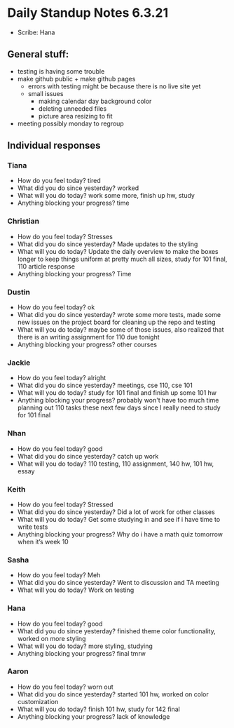 # Daily Standup Notes 6.3.21
* Scribe: Hana

## General stuff:
* testing is having some trouble
* make github public + make github pages
  * errors with testing might be because there is no live site yet
  * small issues
    * making calendar day background color
    * deleting unneeded files
    * picture area resizing to fit
* meeting possibly monday to regroup

## Individual responses
### Tiana
* How do you feel today? tired
* What did you do since yesterday? worked
* What will you do today? work some more, finish up hw, study
* Anything blocking your progress? time

### Christian
* How do you feel today? Stresses
* What did you do since yesterday? Made updates to the styling
* What will you do today? Update the daily overview to make the boxes longer to keep things uniform at pretty much all sizes, study for 101 final, 110 article response
* Anything blocking your progress? Time

### Dustin
* How do you feel today? ok
* What did you do since yesterday? wrote some more tests, made some new issues on the project board for cleaning up the repo and testing
* What will you do today? maybe some of those issues, also realized that there is an writing assignment for 110 due tonight
* Anything blocking your progress? other courses

### Jackie
* How do you feel today? alright
* What did you do since yesterday? meetings, cse 110, cse 101
* What will you do today? study for 101 final and finish up some 101 hw
* Anything blocking your progress? probably won't have too much time planning out 110 tasks these next few days since I really need to study for 101 final

### Nhan
* How do you feel today? good
* What did you do since yesterday? catch up work
* What will you do today? 110 testing, 110 assignment, 140 hw, 101 hw, essay

### Keith
* How do you feel today? Stressed
* What did you do since yesterday? Did a lot of work for other classes
* What will you do today? Get some studying in and see if i have time to write tests
* Anything blocking your progress? Why do i have a math quiz tomorrow when it’s week 10

### Sasha
* How do you feel today? Meh
* What did you do since yesterday? Went to discussion and TA meeting
* What will you do today? Work on testing

### Hana
* How do you feel today? good
* What did you do since yesterday? finished theme color functionality, worked on more styling
* What will you do today? more styling, studying
* Anything blocking your progress? final tmrw

### Aaron 
* How do you feel today? worn out
* What did you do since yesterday? started 101 hw, worked on color customization
* What will you do today? finish 101 hw, study for 142 final
* Anything blocking your progress? lack of knowledge

